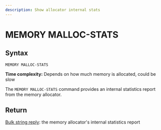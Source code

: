 ```yaml
---
description: Show allocator internal stats
---
```


# MEMORY MALLOC-STATS

## Syntax

    MEMORY MALLOC-STATS 

**Time complexity:** Depends on how much memory is allocated, could be slow

The `MEMORY MALLOC-STATS` command provides an internal statistics report from
the memory allocator.

## Return

[Bulk string reply](https://redis.io/docs/reference/protocol-spec#resp-bulk-strings): the memory allocator's internal statistics report
